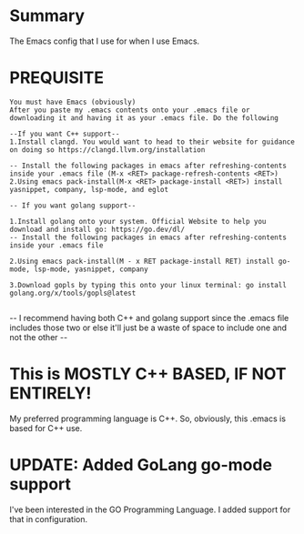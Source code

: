 # Summary
The Emacs config that I use for when I use Emacs.

# PREQUISITE
```
You must have Emacs (obviously)
After you paste my .emacs contents onto your .emacs file or downloading it and having it as your .emacs file. Do the following

--If you want C++ support--
1.Install clangd. You would want to head to their website for guidance on doing so https://clangd.llvm.org/installation

-- Install the following packages in emacs after refreshing-contents inside your .emacs file (M-x <RET> package-refresh-contents <RET>)
2.Using emacs pack-install(M-x <RET> package-install <RET>) install yasnippet, company, lsp-mode, and eglot

-- If you want golang support--

1.Install golang onto your system. Official Website to help you download and install go: https://go.dev/dl/
-- Install the following packages in emacs after refreshing-contents inside your .emacs file

2.Using emacs pack-install(M - x RET package-install RET) install go-mode, lsp-mode, yasnippet, company

3.Download gopls by typing this onto your linux terminal: go install golang.org/x/tools/gopls@latest
  
```
-- I recommend having both C++ and golang support since the .emacs file includes those two or else it'll just be a waste of space to include one and not the other --<br>

# This is MOSTLY C++ BASED, IF NOT ENTIRELY!
My preferred programming language is C++. So, obviously, this .emacs is based for C++ use.

# UPDATE: Added GoLang go-mode support
I've been interested in the GO Programming Language. I added support for that in configuration.
